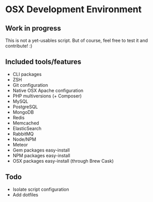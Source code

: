 # OSX Development Environment

## Work in progress

This is not a yet-usables script.
But of course, feel free to test it and contribute! :)

## Included tools/features

* CLI packages
* ZSH
* Git configuration
* Native OSX Apache configuration
* PHP multiversions (+ Composer)
* MySQL
* PostgreSQL
* MongoDB
* Redis
* Memcached
* ElasticSearch
* RabbitMQ
* Node/NPM
* Meteor
* Gem packages easy-install
* NPM packages easy-install
* OSX packages easy-install (through Brew Cask)

## Todo

* Isolate script configuration
* Add dotfiles
